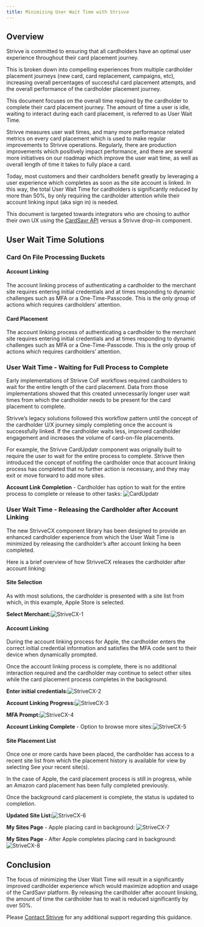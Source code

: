 ```yaml
---
title: Minimizing User Wait Time with Strivve
---
```



## Overview

Strivve is committed to ensuring that all cardholders have an optimal user experience throughout their card placement journey.  

This is broken down into compelling experiences from multiple cardholder placement journeys (new card, card replacement, campaigns, etc), increasing overall percentages of successful card placement attempts, and the overall performance of the cardholder placement journey.

This document focuses on the overall time required by the cardholder to complete their card placement journey.  The amount of time a user is idle, waiting to interact during each card placement, is referred to as User Wait Time.   

Strivve measures user wait times, and many more performance related metrics on every card placement which is used to make regular improvements to Strivve operations. Regularly, there are production improvements which positively impact performance, and there are several more initiatives on our roadmap which improve the user wait time, as well as overall length of time it takes to fully place a card. 

Today, most customers and their cardholders benefit greatly by leveraging a user experience which completes as soon as the site account is linked.  In this way, the total User Wait Time for cardholders is significantly reduced by more than 50%, by only requiring the cardholder attention while their account linking input (aka sign in) is needed. 

This document is targeted towards integrators who are chosing to author their own UX using the [CardSavr API](/integrations/introduction#card-savr-api) versus a Strivve drop-in component.

## User Wait Time Solutions

### Card On File Processing Buckets

#### Account Linking
The account linking process of authenticating a cardholder to the merchant site requires entering initial credentials and at times responding to dynamic challenges such as MFA or a One-Time-Passcode.  This is the only group of actions which requires cardholders’ attention.

#### Card Placement
The account linking process of authenticating a cardholder to the merchant site requires entering initial credentials and at times responding to dynamic challenges such as MFA or a One-Time-Passcode.  This is the only group of actions which requires cardholders’ attention.

### User Wait Time - Waiting for Full Process to Complete
Early implementations of Strivve CoF workflows required cardholders to wait for the entire length of the card placement.  Data from those implementations showed that this created unnecessarily longer user wait times from which the cardholder needs to be present for the card placement to complete.

Strivve’s legacy solutions followed this workflow pattern until the concept of the cardholder U/X journey simply completing once the account is successfully linked.  If the cardholder waits less, improved cardholder engagement and increases the volume of card-on-file placements.

For example, the Strivve CardUpdatr component was orignally built to require the user to wait for the entire process to complete.  Strivve then introduced the concept of notifing the cardholder once that account linking process has completed that no further action is necessary, and they may exit or move forward to add more sites.  

**Account Link Completion** - Cardholder has option to wait for the entire process to complete or release to other tasks:
![CardUpdatr](/images/cu_account_link_complete.png) 

### User Wait Time - Releasing the Cardholder after Account Linking
The new StrivveCX component library has been designed to provide an enhanced cardholder experience from which the User Wait Time is minimized by releasing the cardholder’s after account linking ha been completed. 

Here is a brief overview of how StrivveCX releases the cardholder after account linking:

#### Site Selection
As with most solutions, the cardholder is presented with a site list from which, in this example, Apple Store is selected.

**Select Merchant:**![StriveCX-1](/images/cx_select_merchant.png) 

#### Account Linking
During the account linking process for Apple, the cardholder enters the correct initial credential information and satisfies the MFA code sent to their device when dynamically prompted.

Once the account linking process is complete, there is no additional interaction required and the cardholder may continue to select other sites while the card placement process completes in the background. 

**Enter initial credentials:**![StriveCX-2](/images/cx_account_link_initial_apple.png) 

**Account Linking Progress:**![StriveCX-3](/images/cx_account_link_progress_apple.png) 

**MFA Prompt:**![StriveCX-4](/images/cx_account_link_progress_mfa_apple.png) 

**Account Linking Complete** - Option to browse more sites:![StriveCX-5](/images/cx_account_link_complete_apple.png) 

#### Site Placement List
Once one or more cards have been placed, the cardholder has access to a recent site list from which the placement history is available for view by selecting See your recent site(s).
 
In the case of Apple, the card placement process is still in progress, while an Amazon card placement has been fully completed previously.

Once the background card placement is complete, the status is updated to completion.

**Updated Site List:**![StriveCX-6](/images/cx_recent_sites.png) 

**My Sites Page** - Apple placing card in background:
![StriveCX-7](/images/cx_my_sites_1.png) 

**My Sites Page** - After Apple completes placing card in background:
![StriveCX-8](/images/cx_my_sites_2.png) 

## Conclusion
The focus of minimizing the User Wait Time will result in a significantly improved cardholder experience which would maximize adoption and usage of the CardSavr platform.  By releasing the cardholder after account linsking, the amount of time the cardholder has to wait is reduced significantly by over 50%.  

Please [Contact Strivve](mailto:support@strivve.com) for any additional support regarding this guidance.










